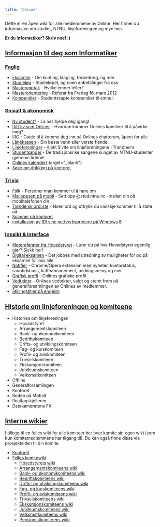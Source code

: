 ```yaml
---
title: "Online"
---
```


Dette er en åpen wiki for alle medlemmene av Online. Her finner du informasjon om studiet, NTNU, linjeforeningen og mye mer.

**Er du informatiker? Skriv noe! :)**

[Informasjon til deg som Informatiker](/wiki/online/info/)
----------------------------------------------------------

### [Faglig](/wiki/online/info/faglig/)

- [Eksamen](/wiki/online/info/faglig/eksamen/) - Om konting, klaging, forbedring, og mer
- [Studieløp](/wiki/online/info/faglig/studielop/) - Studieløpet, og noen anbefalinger fra oss
- [Masteropptak](/wiki/online/info/faglig/masteropptak/) - Hvilke emner teller?
- [Masterorientering](/wiki/online/info/faglig/masterorientering/) - Referat fra Fredag 16. mars 2012
- [Kompendier](/wiki/online/info/faglig/kompendier/) - Studentskapte kompendier til emner.

### [Sosialt & økonomisk](/wiki/online/info/sosialt-og-okonomisk/)

- [Ny student?](/wiki/online/info/sosialt-og-okonomisk/ny-student/) - La oss hjelpe deg igang!
- [Ditt liv som Onliner](/wiki/online/info/sosialt-og-okonomisk/ditt-liv-som-onliner/) - Hvordan kommer Onlines komiteer til å påvirke meg?
- [IRC](/wiki/online/info/sosialt-og-okonomisk/irc/) - Guide til å komme deg inn på Onlines chatterom, åpent for alle
- [Lånekassen](/wiki/online/info/sosialt-og-okonomisk/lanekassen/) - Din beste venn eller verste fiende
- [Linjeforeninger](/wiki/online/info/sosialt-og-okonomisk/linjeforeninger/) - Kjekt å vite om linjeforeningene i Trondheim
- [Studentsanger](/wiki/online/info/sosialt-og-okonomisk/studentsanger/) - De tradisjonsrike sangene sunget av NTNU-studenter gjennom tidene!
- [Onlines kalender](https://www.google.com/calendar/embed?src=54v6g4v6r46qi4asf7lh5j9pcs%40group.calendar.google.com&ctz=Europe/Oslo){:target="_blank"}
- [Søke om drikking på kontoret](/wiki/online/info/sosialt-og-okonomisk/soke-om-drikking-pa-kontoret/)

### [Trivia](/wiki/online/info/trivia/)

- [Folk](/wiki/online/info/trivia/folk/) - Personer man kommer til å høre om
- [Mailoppsett på mobil](/wiki/online/info/trivia/mailoppsett-pa-mobil/) - Sett opp @stud.ntnu.no -mailen din på mobiltelefonen din
- [Trøndersk ordliste](/wiki/online/info/trivia/trondersk-ordliste/) - Noen ord og uttrykk du kanskje kommer til å støte på
- [Scanner på kontoret](/wiki/online/info/trivia/scanner-pa-kontoret/)
- [Installasjon av IDI sine nettverksprintere på Windows 8](/wiki/online/info/trivia/nettverksprintere-win8/)

### [Innsikt & Interface](/wiki/online/info/innsikt-og-interface/)

- [Møtereferater fra Hovedstyret](/wiki/online/info/innsikt-og-interface/motereferater-fra-hovedstyret/) - Lurer du på hva Hovedstyret egentlig gjør? Sjekk her!
- [Digital eksamen](/wiki/online/info/innsikt-og-interface/digital-eksamen/) - Det jobbes med utredning av muligheter for pc på eksamen for oss alle
- [Notifier](/wiki/online/info/innsikt-og-interface/notifier/) - Chrome/Opera extension med nyheter, kontorstatus, sanntidsbuss, kaffeabonnement, middagsmeny og mer
- [Grafisk profil](/wiki/online/info/innsikt-og-interface/grafisk-profil/) - Onlines grafiske profil
- [Vedtekter](/wiki/online/info/innsikt-og-interface/vedtekter/) - Onlines vedtekter, valgt og stemt frem på generalforsamlingen av Onlines av medlemmer.
- [Stillingstitler på engelsk](/wiki/online/info/innsikt-og-interface/stillingstitler-pa-engelsk/)

[Historie om linjeforeningen og komiteene](/wiki/online/historie/)
----------------------------------------

- Historien om linjeforeningen
    - Hovedstyret
    - Arrangementskomiteen
    - Bank- og økonomikomiteen
    - Bedriftskomiteen
    - Drifts- og utviklingskomiteen
    - Fag- og kurskomiteen
    - Profil- og aviskomiteen
    - Trivselskomiteen
    - Ekskursjonskomiteen
    - Jubileumskomiteen
    - Velkomstkomiteen
- Offline
- Generalforsamlingen
- Kontoret
- Boden på Moholt
- Realfagskjelleren
- Datakameratene FK

[Interne wikier](/wiki/)
--------------

I tillegg til en felles wiki for alle komiteer har hver komite sin egen wiki (som kun komitemedlemmene har tilgang til).
Du kan også finne disse via prosjektsiden til din komite.

- [Kontoret](/wiki/komiteer/kontoret/)
- [Felles komitewiki](/wiki/komiteer/)
    - [Hovedstyrets wiki](/wiki/komiteer/hovedstyret/)
    - [Arrangementskomiteens wiki](/wiki/komiteer/arrkom/)
    - [Bank- og økonomikomiteens wiki](/wiki/komiteer/bankom/)
    - [Bedriftskomiteens wiki](/wiki/komiteer/bedkom/)
    - [Drifts- og utviklingskomiteens wiki](/wiki/komiteer/dotkom/)
    - [Fag- og kurskomiteens wiki](/wiki/komiteer/fagkom/)
    - [Profil- og aviskomiteens wiki](/wiki/komiteer/prokom/)
    - [Trivselskomiteens wiki](/wiki/komiteer/trikom/)
    - [Ekskursjonskomiteens wiki](/wiki/komiteer/ekskom/)
    - [Jubileumskomiteens wiki](/wiki/komiteer/jubkom/)
    - [Velkomstkomiteens wiki](/wiki/komiteer/velkom/)
    - [Pensjonistkomiteens wiki](/wiki/komiteer/pankom/)